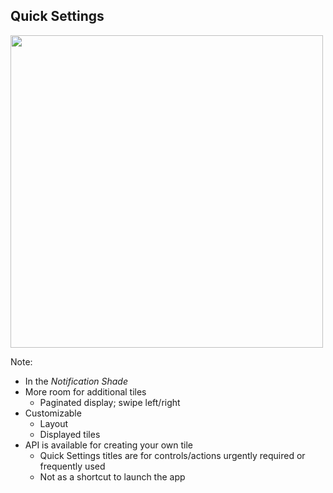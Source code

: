## Quick Settings

<img src="img/quicksettings.png" height="500" />

Note:
+ In the _Notification Shade_
+ More room for additional tiles
    + Paginated display; swipe left/right
+ Customizable
    + Layout
    + Displayed tiles
+ API is available for creating your own tile
    + Quick Settings titles are for controls/actions urgently required or frequently used
    + Not as a shortcut to launch the app